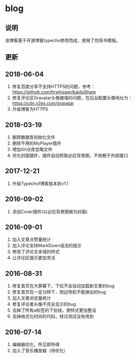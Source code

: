 # blog

## 说明

该博客基于开源博客typecho修改而成，使用了仿简书模版。

## 更新

2018-06-04
-------------------------------------------
1. 修复百度分享不支持HTTPS的问题，参考：https://github.com/hrwhisper/baiduShare
2. 修复评论区Gravatar头像被墙的问题，在后台配置头像地址为：https://cdn.v2ex.com/gravatar
3. 升级博客为HTTPS

2018-03-19
-------------------------------------------
1. 删除数据库初始化文件
2. 删除不用的MyPlayer插件
3. 增加Git仓库忽略文件
4. 优化封面插件，插件自动抓取必应背景图，不依赖于外部接口

2017-12-21
-------------------------------------------
1. 升级Typechof博客版本到v1.1

2016-09-02
-------------------------------------------
1. 添加Cover插件(以必应背景图做为封面)

2016-09-01
-------------------------------------------
1. 加入文章点赞量统计
2. 加入评论支持MarkDown语法的提示
3. 修改了评论文本域的样式
4. 让评论区提示更加灵活

2016-08-31
-------------------------------------------
1. 修复首页在大屏幕下，下拉不会自动加载新文章的bug
2. 修复首页在一定分辨下，侧边导航不能弹出的bug
3. 加入文章浏览量统计
4. 修复评论者头像不完全显示的bug
5. 去掉了所有a标签的下划线，使样式更加整洁
6. 去掉格式化时间的代码，经过测试没有用到

2016-07-14
-------------------------------------------
1. 编辑器优化，所见即所得
2. 加入了音乐播放器（待优化）
